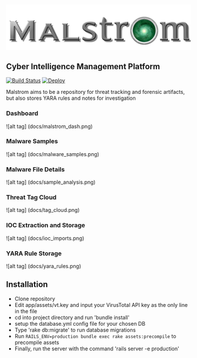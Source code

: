 ![alt tag](app/assets/images/Malstrom.png)  

Cyber Intelligence Management Platform
---------
[![Build Status](https://travis-ci.org/byt3smith/malstrom.svg?branch=master)](https://travis-ci.org/byt3smith/malstrom)
[![Deploy](https://www.herokucdn.com/deploy/button.svg)](https://heroku.com/deploy)

Malstrom aims to be a repository for threat tracking and forensic artifacts, but also stores YARA rules and notes for investigation


### Dashboard
![alt tag] (docs/malstrom_dash.png)
### Malware Samples
![alt tag] (docs/malware_samples.png)
### Malware File Details
![alt tag] (docs/sample_analysis.png)
### Threat Tag Cloud
![alt tag] (docs/tag_cloud.png)
### IOC Extraction and Storage
![alt tag] (docs/ioc_imports.png)
### YARA Rule Storage
![alt tag] (docs/yara_rules.png)

Installation
---------
* Clone repository
* Edit app/assets/vt.key and input your VirusTotal API key as the only line in the file
* cd into project directory and run 'bundle install'
* setup the database.yml config file for your chosen DB
* Type 'rake db:migrate' to run database migrations
* Run 
`RAILS_ENV=production bundle exec rake assets:precompile` to precompile assets
* Finally, run the server with the command 'rails server -e production'
